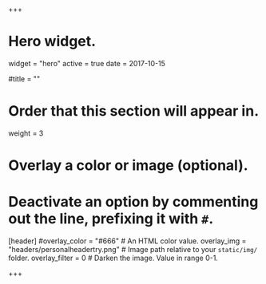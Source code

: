 +++
# Hero widget.
widget = "hero"
active = true
date = 2017-10-15

#title = ""

# Order that this section will appear in.
weight = 3

# Overlay a color or image (optional).
# Deactivate an option by commenting out the line, prefixing it with `#`.

[header]
#overlay_color = "#666"  # An HTML color value.
  overlay_img = "headers/personalheadertry.png"  # Image path relative to your `static/img/` folder.
  overlay_filter = 0  # Darken the image. Value in range 0-1.





+++

